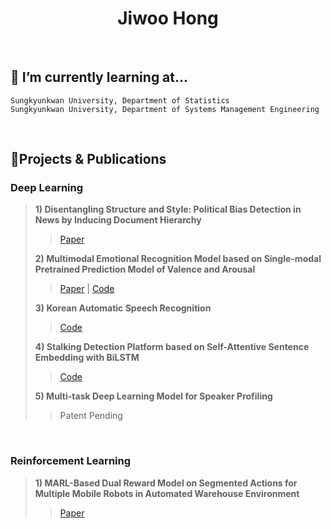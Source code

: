 <h1 align="center"> Jiwoo Hong</h1>

<br/>

## 🌱 I’m currently learning at...

~~~
Sungkyunkwan University, Department of Statistics
Sungkyunkwan University, Department of Systems Management Engineering
~~~

<br/>

## 🔭Projects & Publications
### Deep Learning
> **1) Disentangling Structure and Style: Political Bias Detection in News by Inducing Document Hierarchy**
>
> > [Paper](https://arxiv.org/abs/2304.02247)
> 
> **2) Multimodal Emotional Recognition Model based on Single-modal Pretrained Prediction Model of Valence and Arousal**
>
> > [Paper](https://www.dbpia.co.kr/journal/articleDetail?nodeId=NODE11113938&language=ko_KR&hasTopBanner=true) | [Code](https://github.com/jiwooya1000/KOR-Multimodal-Emotion-Recognition)
>
> **3) Korean Automatic Speech Recognition**
>
> > [Code](https://github.com/jiwooya1000/KOR-AI-Competition)
>
> **4) Stalking Detection Platform based on Self-Attentive Sentence Embedding with BiLSTM**
> > [Code](https://github.com/jiwooya1000/Stalking-Detection-Platform)
>
> **5) Multi-task Deep Learning Model for Speaker Profiling**
>
> > Patent Pending

<br/>

### Reinforcement Learning
> **1) MARL-Based Dual Reward Model on Segmented Actions for Multiple Mobile Robots in Automated Warehouse Environment**
> 
> > [Paper](https://www.mdpi.com/2076-3417/12/9/4703)
